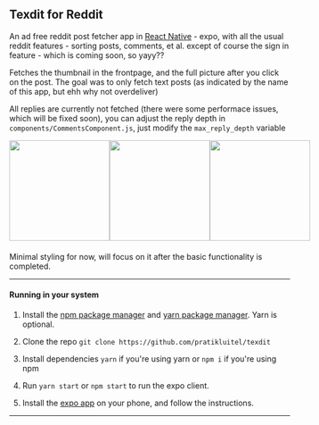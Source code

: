 ## Texdit for Reddit

An ad free reddit post fetcher app in [React Native](https://reactnative.dev/) - expo, with all the usual reddit features - sorting posts, comments, et al. except of course the sign in feature - which is coming soon, so yayy??

Fetches the thumbnail in the frontpage, and the full picture after you click on the post. The goal was to only fetch text posts (as indicated by the name of this app, but ehh why not overdeliver)

All replies are currently not fetched (there were some performace issues, which will be fixed soon), you can adjust the reply depth in `components/CommentsComponent.js`, just modify the `max_reply_depth` variable

<div style="display: flex;justify-content: space-between; margin-bottom:20px">
    <img src='https://i.redd.it/y3b8axy5pse51.png' width=180 />
    <img src='https://i.redd.it/pcaeblgmose51.png' width=180 />
    <img src='https://i.redd.it/ceay417bqse51.png' width=180 />
</div>

Minimal styling for now, will focus on it after the basic functionality is completed.

---

#### Running in your system

1. Install the [npm package manager](https://www.npmjs.com/) and [yarn package manager](https://yarnpkg.com/). Yarn is optional.

2. Clone the repo
   `git clone https://github.com/pratikluitel/texdit`

3. Install dependencies
   `yarn` if you're using yarn or
   `npm i` if you're using npm

4. Run `yarn start` or `npm start` to run the expo client.

5. Install the [expo app](https://expo.io/tools#client) on your phone, and follow the instructions.

---
